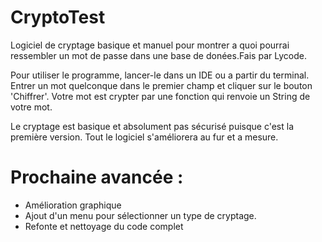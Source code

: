 # CryptoTest
Logiciel de cryptage basique et manuel pour montrer a quoi pourrai ressembler un mot de passe dans une base de donées.Fais par Lycode. 


Pour utiliser le programme, lancer-le dans un IDE ou a partir du terminal.
Entrer un mot quelconque dans le premier champ et cliquer sur le bouton 'Chiffrer'.
Votre mot est crypter par une fonction qui renvoie un String de votre mot.

Le cryptage est basique et absolument pas sécurisé puisque c'est la première version. 
Tout le logiciel s'améliorera au fur et a mesure.


# Prochaine avancée :
- Amélioration graphique
- Ajout d'un menu pour sélectionner un type de cryptage.
- Refonte et nettoyage du code complet
